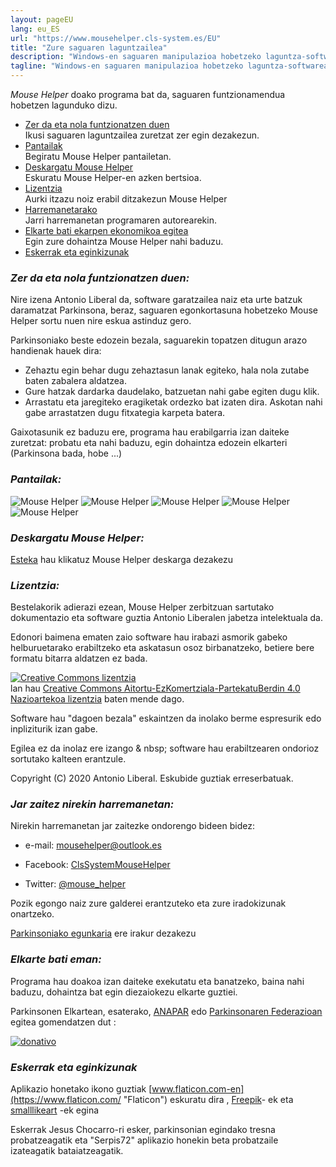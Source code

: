 ```yaml
---
layout: pageEU
lang: eu_ES
url: "https://www.mousehelper.cls-system.es/EU"
title: "Zure saguaren laguntzailea"   
description: "Windows-en saguaren manipulazioa hobetzeko laguntza-softwarea, esate baterako, Parkinsona bezalako gaixotasun motorrak dituzten pertsonentzat"
tagline: "Windows-en saguaren manipulazioa hobetzeko laguntza-softwarea, esate baterako, Parkinsona bezalako gaixotasun motorrak dituzten pertsonentzat"
---
```

 *Mouse Helper* doako programa bat da, saguaren funtzionamendua hobetzen lagunduko dizu.

* <span >[Zer da eta nola funtzionatzen duen](#features)</span>  
        Ikusi saguaren laguntzailea zuretzat zer egin dezakezun.
* <span >[Pantailak](#screenshot)</span>  
         Begiratu Mouse Helper pantailetan.
* <span >[Deskargatu Mouse Helper](download.html)</span>  
        Eskuratu Mouse Helper-en azken bertsioa.
* <span >[Lizentzia](#licencia)</span>  
        Aurki itzazu noiz erabil ditzakezun Mouse Helper
* <span >[Harremanetarako](#contacta)</span>  
        Jarri harremanetan programaren autorearekin.
* <span >[Elkarte bati ekarpen ekonomikoa egitea](#dona)</span>  
        Egin zure dohaintza Mouse Helper nahi baduzu.
* <span >[Eskerrak eta eginkizunak](#agradecimientos)</span>

### <a name="features"></a><b><i>Zer da eta nola funtzionatzen duen:</i></b>

Nire izena Antonio Liberal da, software garatzailea naiz eta urte batzuk daramatzat Parkinsona, beraz, saguaren egonkortasuna hobetzeko Mouse Helper sortu nuen nire eskua astinduz gero.

Parkinsoniako beste edozein bezala, saguarekin topatzen ditugun arazo handienak hauek dira:

* Zehaztu egin behar dugu zehaztasun lanak egiteko, hala nola zutabe baten zabalera aldatzea.
* Gure hatzak dardarka daudelako, batzuetan nahi gabe egiten dugu klik.
* Arrastatu eta jaregiteko eragiketak ordezko bat izaten dira. Askotan nahi gabe arrastatzen dugu fitxategia karpeta batera.

Gaixotasunik ez baduzu ere, programa hau erabilgarria izan daiteke zuretzat: probatu eta nahi baduzu, egin dohaintza edozein elkarteri (Parkinsona bada, hobe ...)

### <a name="screenshot"></a><b><i>Pantailak:</i></b>


<img class="img-fluid" alt="Mouse Helper" src="https://www.mousehelper.cls-system.es/assets/images/EU/pantalla0.png">

<img class="img-fluid" alt="Mouse Helper" src="https://www.mousehelper.cls-system.es/assets/images/EU/pantalla1.png">

<img class="img-fluid" alt="Mouse Helper" src="https://www.mousehelper.cls-system.es/assets/images/EU/pantalla2.png">

<img class="img-fluid" alt="Mouse Helper" src="https://www.mousehelper.cls-system.es/assets/images/EU/pantalla3.png">

<img class="img-fluid" alt="Mouse Helper" src="https://www.mousehelper.cls-system.es/assets/images/EU/pantalla4.png">



### <a name="descarga"></a><b><i>Deskargatu Mouse Helper:</i></b>

[Esteka](download.html) hau klikatuz Mouse Helper deskarga dezakezu

### <a name="licencia"></a><b><i>Lizentzia:</i></b>

Bestelakorik adierazi ezean, Mouse Helper zerbitzuan sartutako dokumentazio eta software guztia Antonio Liberalen jabetza intelektuala da.

Edonori baimena ematen zaio software hau irabazi asmorik gabeko helburuetarako erabiltzeko eta askatasun osoz birbanatzeko, betiere bere formatu bitarra aldatzen ez bada.

<a rel="license" href="http://creativecommons.org/licenses/by-nc-sa/4.0/deed.eu_ES"><img alt="Creative Commons lizentzia" style="border-width:0" src="https://i.creativecommons.org/l/by-nc-sa/4.0/88x31.png" /></a><br />lan hau <a rel="license" href="http://creativecommons.org/licenses/by-nc-sa/4.0/deed.eu_ES">Creative Commons Aitortu-EzKomertziala-PartekatuBerdin 4.0 Nazioartekoa lizentzia</a> baten mende dago.

Software hau "dagoen bezala" eskaintzen da inolako berme espresurik edo inpliziturik izan gabe.

Egilea ez da inolaz ere izango & nbsp; software hau erabiltzearen ondorioz sortutako kalteen erantzule.

Copyright (C) 2020 Antonio Liberal. Eskubide guztiak erreserbatuak.

### <a name="contacta"></a><b><i>Jar zaitez nirekin harremanetan:</i></b>

Nirekin harremanetan jar zaitezke ondorengo bideen bidez:

* e-mail: [mousehelper@outlook.es](mailto:mousehelper@outlook.es)
  
* Facebook: [ClsSystemMouseHelper](https://www.facebook.com/ClsSystemMouseHelper/)

* Twitter: [@mouse_helper](https://twitter.com/mouse_helper)

Pozik egongo naiz zure galderei erantzuteko eta zure iradokizunak onartzeko.

[Parkinsoniako egunkaria](https://diariodeunparkinsoniano.wordpress.com/) ere irakur dezakezu

### <a name="dona"></a><b><i>Elkarte bati eman:</i></b>

Programa hau doakoa izan daiteke exekutatu eta banatzeko, baina nahi baduzu, dohaintza bat egin diezaiokezu elkarte guztiei.

Parkinsonen Elkartean, esaterako, [ANAPAR](http://www.anapar.org/) edo [Parkinsonaren Federazioan](https://www.esparkinson.es/) egitea gomendatzen dut :

<a href="http://www.anapar.org/anapar/participa/haz-un-donativo/"><img alt="donativo" style="horizontal-align:middle" src="https://www.mousehelper.cls-system.es/assets/images/donativo.png"></a>      

### <a name="agradecimientos"></a><b><i>Eskerrak eta eginkizunak</i></b>

Aplikazio honetako ikono guztiak [www.flaticon.com-en](https://www.flaticon.com/ "Flaticon") eskuratu dira , [Freepik](https://www.flaticon.com/authors/freepik "Freepik")- ek eta [smalllikeart](https://www.flaticon.es/autores/smalllikeart "smalllikeart") -ek egina

Eskerrak Jesus Chocarro-ri esker, parkinsonian egindako tresna probatzeagatik eta "Serpis72" aplikazio honekin beta probatzaile izateagatik bataiatzeagatik.

